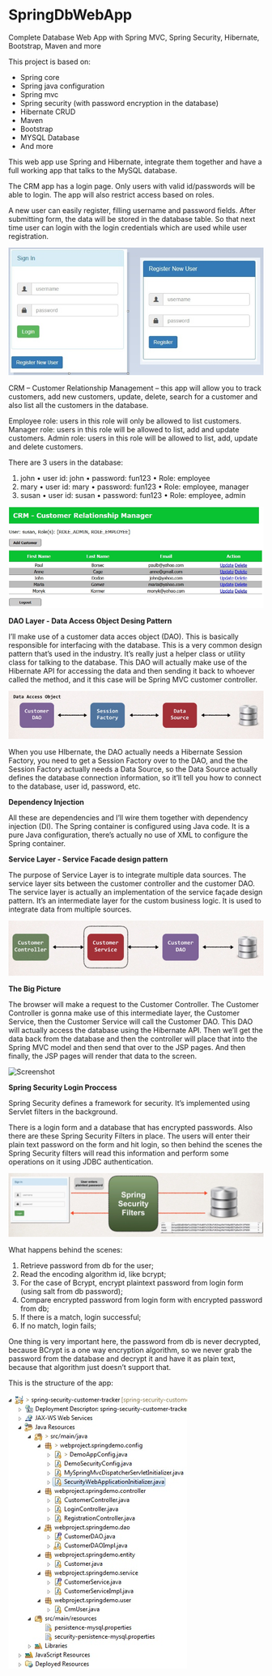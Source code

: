 # SpringDbWebApp
Complete Database Web App with Spring MVC, Spring Security, Hibernate, Bootstrap, Maven and more 

This project is based on:
-	Spring core
-	Spring java configuration
-	Spring mvc
-	Spring security (with password encryption in the database)
-	Hibernate CRUD
-	Maven
-	Bootstrap
-	MYSQL Database
-	And more

This web app use Spring and Hibernate, integrate them together and have a full working app that talks to the MySQL database. 

The CRM app has a login page. Only users with valid id/passwords will be able to login. The app will also restrict 
access based on roles.

A new user can easily register, filling username and password fields. After submitting form, the data will be stored 
in the database table. So that next time user can login with the login credentials which are used while user registration.

![Screenshot](login.jpg)

CRM – Customer Relationship Management – this app will allow you to track customers, add new customers, update, delete, 
search for a customer and also list all the customers in the database. 

Employee role: users in this role will only be allowed to list customers.  Manager role: users in this role will be allowed to list, 
add and update customers.  Admin role: users in this role will be allowed to list, add, update and delete customers.

There are 3 users in the database:

1.	john • user id: john • password: fun123 • Role: employee 
2.	mary • user id: mary • password: fun123 • Role: employee, manager 
3.	susan • user id: susan • password: fun123 • Role: employee, admin

![Screenshot](admin.jpg)

**DAO Layer - Data Access Object Desing Pattern**

I’ll make use of a customer data acces object (DAO). This is basically responsible for interfacing with the database. 
This is a very common design pattern that’s used in the industry. It’s really just a helper class or utility class for talking 
to the database. This DAO will actually make use of the Hibernate API for accessing the data and then sending it back to whoever 
called the method, and it this case will be Spring MVC customer controller. 

![Screenshot](dao.jpg)

When you use HIbernate, the DAO actually needs a Hibernate Session Factory, you need to get a Session Factory over to the DAO, 
and the the Session Factory actually needs a Data Source, so the Data Source actually defines the database connection information,
so it’ll tell you how to connect to the database, user id, password, etc. 

**Dependency Injection**

All these are dependencies and I’ll wire them together with dependency injection (DI). The Spring container is configured using 
Java code. It is a pure Java configuration, there’s actually no use of XML to configure the Spring container.

**Service Layer - Service Facade design pattern**

The purpose of Service Layer is to integrate multiple data sources. The service layer sits between the customer controller and 
the customer DAO. The service layer is actually an implementation of the service façade design pattern. It’s an intermediate 
layer for the custom business logic. It is used to integrate data from multiple sources.  

![Screenshot](customerservice.jpg)

**The Big Picture**

The browser will make a request to the Customer Controller. The Customer Controller is gonna make use of this intermediate layer,
the Customer Service, then the Customer Service will call the Customer DAO. This DAO will actually access the database using 
the Hibernate API. Then we’ll get the data back from the database and then the controller will place that into the Spring MVC 
model and then send that over to the JSP pages. And then finally, the JSP pages will render that data to the screen. 

![Screenshot](p2.jpg)

**Spring Security Login Proccess**

Spring Security defines a framework for security. It’s implemented using Servlet filters in the background. 

There is a login form and a database that has encrypted passwords. Also there are these Spring Security Filters in place. 
The users will enter their plain text password on the form and hit login, so then behind the scenes the Spring Security 
filters will read this information and perform some operations on it using JDBC authentication.

![Screenshot](bcrypt.jpg)

What happens behind the scenes:
1.	Retrieve password from db for the user;
2.	Read the encoding algorithm id, like bcrypt;
3.	For the case of Bcrypt, encrypt plaintext password from login form (using salt from db password);
4.	Compare encrypted password from login form with encrypted password from db;
5.	If there is a match, login successful;
6.	If no match, login fails; 

One thing is very important here, the password from db is never decrypted, because BCrypt is a one way encryption algorithm, 
so we never grab the password from the database and decrypt it and have it as plain text, because that algorithm just doesn’t 
support that. 

This is the structure of the app:

![Screenshot](schema.jpg)






